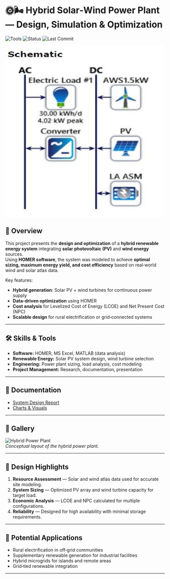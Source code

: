 # 🌞🌬️ Hybrid Solar‑Wind Power Plant — Design, Simulation & Optimization

![Tools](https://img.shields.io/badge/Tools-HOMER%20%7C%20Solar%20PV%20%7C%20Wind%20Turbine%20Design-orange)
![Status](https://img.shields.io/badge/Status-Completed-brightgreen)
![Last Commit](https://img.shields.io/github/last-commit/yourusername/hybrid-solar-wind-power-plant)

![Hybrid Power Plant](images/hybrid_pp.jpg)

## 📖 Overview
This project presents the **design and optimization** of a **hybrid renewable energy system** integrating **solar photovoltaic (PV)** and **wind energy** sources.  
Using **HOMER software**, the system was modeled to achieve **optimal sizing, maximum energy yield, and cost efficiency** based on real‑world wind and solar atlas data.

Key features:
- **Hybrid generation**: Solar PV + wind turbines for continuous power supply
- **Data‑driven optimization** using HOMER
- **Cost analysis** for Levelized Cost of Energy (LCOE) and Net Present Cost (NPC)
- **Scalable design** for rural electrification or grid‑connected systems

---

## 🛠 Skills & Tools
- **Software:** HOMER, MS Excel, MATLAB (data analysis)
- **Renewable Energy:** Solar PV system design, wind turbine selection
- **Engineering:** Power plant sizing, load analysis, cost modeling
- **Project Management:** Research, documentation, presentation

---

## 📄 Documentation
- [System Design Report](docs/hybrid_pp.pdf)
- [Charts & Visuals](images/hybrid_power_plant_gallery/)

---

## 📸 Gallery
![Hybrid Power Plant](images/hybrid_pp_2.jpeg)  
*Conceptual layout of the hybrid power plant.*

---

## 🔬 Design Highlights
1. **Resource Assessment** — Solar and wind atlas data used for accurate site modeling.
2. **System Sizing** — Optimized PV array and wind turbine capacity for target load.
3. **Economic Analysis** — LCOE and NPC calculated for multiple configurations.
4. **Reliability** — Designed for high availability with minimal storage requirements.

---

## 🚀 Potential Applications
- Rural electrification in off‑grid communities
- Supplementary renewable generation for industrial facilities
- Hybrid microgrids for islands and remote areas
- Grid‑tied renewable integration

---


